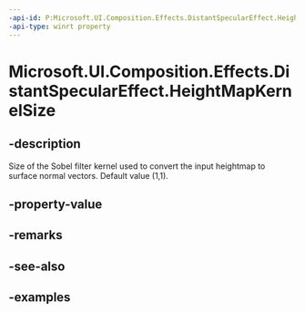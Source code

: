 ```yaml
---
-api-id: P:Microsoft.UI.Composition.Effects.DistantSpecularEffect.HeightMapKernelSize
-api-type: winrt property
---
```


<!-- Property syntax.
public Vector2 HeightMapKernelSize { get;  set; }
-->

# Microsoft.UI.Composition.Effects.DistantSpecularEffect.HeightMapKernelSize

## -description
Size of the Sobel filter kernel used to convert the input heightmap to surface normal vectors. Default value (1,1).

## -property-value

## -remarks

## -see-also

## -examples

